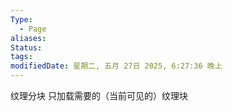 ```yaml
---
Type:
  - Page
aliases: 
Status: 
tags:
modifiedDate: 星期二, 五月 27日 2025, 6:27:36 晚上
---
```

纹理分块
只加载需要的（当前可见的）纹理块
